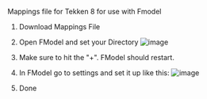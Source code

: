 Mappings file for Tekken 8 for use with Fmodel

1. Download Mappings File
   
3. Open FModel and set your Directory
![image](https://github.com/CDDTreborn/Tekken-8-Resources/assets/67129479/8ca34f35-e266-4b76-a0c1-1ce89b9eaff3)

4. Make sure to hit the "+". FModel should restart.

5. In FModel go to settings and set it up like this:
![image](https://github.com/CDDTreborn/Tekken-8-Resources/assets/67129479/f79a48c4-6947-4d5f-9707-6982c841ab34)

6. Done
    
